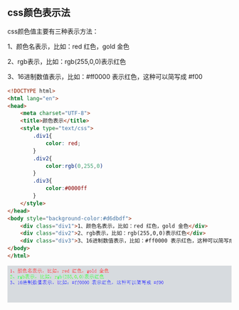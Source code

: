 ## css颜色表示法

css颜色值主要有三种表示方法：

1、颜色名表示，比如：red 红色，gold 金色

2、rgb表示，比如：rgb\(255,0,0\)表示红色

3、16进制数值表示，比如：\#ff0000 表示红色，这种可以简写成 \#f00

```html
<!DOCTYPE html>
<html lang="en">
<head>
	<meta charset="UTF-8">
	<title>颜色表示</title>
	<style type="text/css">
		.div1{
			color: red;
		}
		.div2{
			color:rgb(0,255,0)
		}
		.div3{
			color:#0000ff
		}
	</style>
</head>
<body style="background-color:#d6dbdf">
	<div class="div1">1、颜色名表示，比如：red 红色，gold 金色</div>
	<div class="div2">2、rgb表示，比如：rgb(255,0,0)表示红色</div>
	<div class="div3">3、16进制数值表示，比如：#ff0000 表示红色，这种可以简写成 #f00</div>
</body>
</html>
```

![](/css/代码/006.png)

